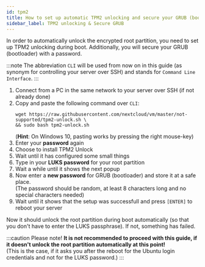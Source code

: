 ```yaml
---
id: tpm2
title: How to set up automatic TPM2 unlocking and secure your GRUB (bootloader)?
sidebar_label: TPM2 unlocking & Secure GRUB
---
```


In order to automatically unlock the encrypted root partition, you need to set up TPM2 unlocking during boot. Additionally, you will secure your GRUB (bootloader) with a password.

:::note
The abbreviation `CLI` will be used from now on in this guide (as synonym for controlling your server over SSH) and stands for `Command Line Interface`.
:::

1. Connect from a PC in the same network to your server over SSH (if not already done)
1. Copy and paste the following command over `CLI`:
    ```shell
    wget https://raw.githubusercontent.com/nextcloud/vm/master/not-supported/tpm2-unlock.sh \
    && sudo bash tpm2-unlock.sh
    ```
    (**Hint**: On Windows 10, pasting works by pressing the right mouse-key)
1. Enter your **password** again
1. Choose to install TPM2 Unlock
1. Wait until it has configured some small things
1. Type in your **LUKS password** for your root partition
1. Wait a while until it shows the next popup
1. Now enter a **new password** for GRUB (bootloader) and store it at a safe place.<br/>
(The password should be random, at least 8 characters long and no special characters needed)
1. Wait until it shows that the setup was successfull and press `[ENTER]` to reboot your server

Now it should unlock the root partition during boot automatically (so that you don't have to enter the LUKS passphrase). If not, something has failed.

:::caution Please note! 
**It is not recommended to proceed with this guide, if it doesn't unlock the root partition automatically at this point!**<br/>
(This is the case, if it asks you after the reboot for the Ubuntu login credentials and not for the LUKS password.)
:::